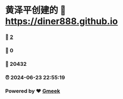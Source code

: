 # 黄泽平创建的 :link: https://diner888.github.io 
### :page_facing_up: [2](https://diner888.github.io/tag.html) 
### :speech_balloon: 0 
### :hibiscus: 20432 
### :alarm_clock: 2024-06-23 22:55:19 
### Powered by :heart: [Gmeek](https://github.com/Meekdai/Gmeek)
